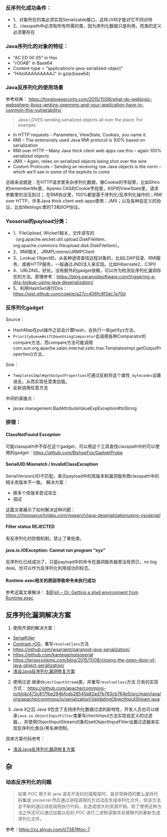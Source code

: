 ### 反序列化成功条件：
- 1、对象所在的类必须实现Serializable接口，这样JVM才能对它不同对待
- 2、classpath中必须有所有所需的类，因为序列化数据只是利用，而类的定义必须要存在


### Java序列化的对象的特征：
- "AC ED 00 05" in Hex
- "rO0AB" in Base64
- Content-type = "application/x-java-serialized-object"
- "H4sIAAAAAAAAAJ" in gzip(base64)

### Java反序列化的使用场景
参考经典：
https://foxglovesecurity.com/2015/11/06/what-do-weblogic-websphere-jboss-jenkins-opennms-and-your-application-have-in-common-this-vulnerability/

> Java LOVES sending serialized objects all over the place. For example:

- In HTTP requests – Parameters, ViewState, Cookies, you name it.
- RMI – The extensively used Java RMI protocol is 100% based on serialization
- RMI over HTTP – Many Java thick client web apps use this – again 100% serialized objects
- JMX – Again, relies on serialized objects being shot over the wire
- Custom Protocols – Sending an receiving raw Java objects is the norm – which we’ll see in some of the exploits to come

总结来说就是：在HTTP请求里夹杂序列化数据，像Cookie的字段里，比如Shiro的rememberMe里，Apereo CAS的Cookie字段里，ASP的ViewState里，请求参数里的没见到过；
在RMI协议里，100%都是基于序列化/反序列化操作的；RMI over HTTP，许多Java thick client web apps使用；JMX；以及各种自定义的协议，比如Weblogic里的T3和IIOP协议。


### Ysoserial的payload分类：
- 1、FileUpload, Wicket1相关，文件读写的（org.apache.wicket.util.upload.DiskFileItem、org.apache.commons.fileupload.disk.DiskFileItem）。
- 2、RMI相关，JRMPListener/JRMPClient
- 3、Lookup Object的，从各种途径查找远程对象的，比如LDAP目录、RMI服务、或者HTTP服务，一般通过JNDI注入来实现。比如Hibernate2、C3P0
- 4、URLDNS，好处，没有额外的gadget依赖，可以作为检测反序列化漏洞存在的方法。原理参考：https://blog.paranoidsoftware.com/triggering-a-dns-lookup-using-java-deserialization/
- 5、利用HashSet进行Dos：https://gist.github.com/coekie/a27cc406fc9f3dc7a70d


### 反序列化gadget
Source：
- HashMap在put操作之前会计算hash，会执行一些getXyz方法，
- `PriorityQueue#siftDownUsingComparator`会调用各种Comparator的compare方法，而compare方法可能调用com.sun.org.apache.xalan.internal.xsltc.trax.TemplatesImpl.getOutputProperties()方法，


Sink：
- `TemplatesImpl#getOutputProperties`可通过反射将这个属性`_bytecodes`设置进去，从而实现任意类加载。
- 反射调用任意方法

中间的承接点：
- javax.management.BadAttributeValueExpException#toString


### 排错：
#### ClassNotFound Exception
可能classpath中不存在这个gadget，可以用这个工具查找classpath中的可以使用的gadget：https://github.com/BishopFox/GadgetProbe

#### SerialUID Mismatch / InvalidClassException
SerialVersionUID不匹配，表示payload中的库版本和漏洞服务商classpath中的相关库版本不一致。
解决方案：
- 换多个库版本尝试攻击
- 调试

这篇文章展示了如何解决这种问题：
https://rhinosecuritylabs.com/research/java-deserializationusing-ysoserial/

#### Filter status REJECTED
有反序列化的防御机制，禁止了某些类。

#### java.io.IOException: Cannot run program “xyz”
反序列化已经成功了，只是payload中的命令在漏洞服务器里没有而已，no big deal。也可以作为反序列化利用成功的标志。

#### Runtime.exec相关的原因导致命令未执行成功
参考这篇文章解决：
[$@|sh – Or: Getting a shell environment from Runtime.exec](https://codewhitesec.blogspot.com/2015/03/sh-or-getting-shell-environment-from.html)


## 反序列化漏洞解决方案
1. 使用开源的解决方案：
- [SerialKiller](https://github.com/ikkisoft/SerialKiller)
- [Contrast-rO0](https://github.com/Contrast-Security-OSS/contrast-rO0)，重写`resolveClass`方法
- https://github.com/wsargent/paranoid-java-serialization/
- https://github.com/kantega/notsoserial
- https://tersesystems.com/blog/2015/11/08/closing-the-open-door-of-java-object-serialization/
- [浅谈Java反序列化漏洞修复方案](https://xz.aliyun.com/t/41/)

2. 使用过滤
继承`ObjectInputStream`类，并重写`resolveClass`方法
已有的实现方式：
https://github.com/apache/commons-io/blob/472c817fbe294bfceb28545a82ad7b763cb764e5/src/main/java/org/apache/commons/io/serialization/ValidatingObjectInputStream.java


3. Java 9之后
Java 9包含了支持序列化数据过滤的新特性，开发人员也可以继承`java.io.ObjectInputFilter`类重写checkInput方法实现自定义的过滤器，，并使用ObjectInputStream对象的setObjectInputFilter设置过滤器来实现反序列化类白/黑名单控制。

具体方案代码参考：
- [浅谈Java反序列化漏洞修复方案](https://xz.aliyun.com/t/41/)


## 杂
### 动态反序列化的问题

> 如果 POC 用于非 java 语言开发的扫描框架时，是非常麻烦的要么是将代码集成 ysoserial 然后通过进程调用的方式动态生成序列化文件，但该方法会不断的通过进程调用执行代码，会造成很大的资源开销。除了使用这种方法之外还可以通过加载以前的 POC 进行二进制读取并且替换代码重新生成序列化文件。

参考：https://xz.aliyun.com/t/7387#toc-7
